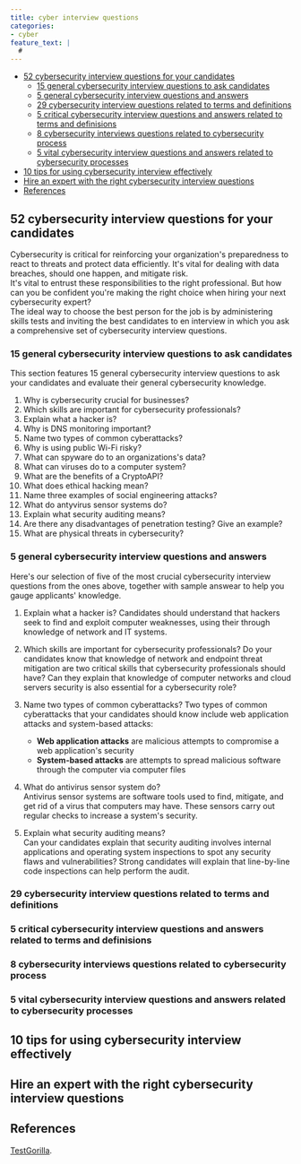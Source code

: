 ```yaml
---
title: cyber interview questions
categories:
- cyber
feature_text: |
  #
---
```

- [52 cybersecurity interview questions for your candidates](#52-cybersecurity-interview-questions-for-your-candidates)
  - [15 general cybersecurity interview questions to ask candidates](#15-general-cybersecurity-interview-questions-to-ask-candidates)
  - [5 general cybersecurity interview questions and answers](#5-general-cybersecurity-interview-questions-and-answers)
  - [29 cybersecurity interview questions related to terms and definitions](#29-cybersecurity-interview-questions-related-to-terms-and-definitions)
  - [5 critical cybersecurity interview questions and answers related to terms and definisions](#5-critical-cybersecurity-interview-questions-and-answers-related-to-terms-and-definisions)
  - [8 cybersecurity interviews questions related to cybersecurity process](#8-cybersecurity-interviews-questions-related-to-cybersecurity-process)
  - [5 vital cybersecurity interview questions and answers related to cybersecurity processes](#5-vital-cybersecurity-interview-questions-and-answers-related-to-cybersecurity-processes)
- [10 tips for using cybersecurity interview effectively](#10-tips-for-using-cybersecurity-interview-effectively)
- [Hire an expert with the right cybersecurity interview questions](#hire-an-expert-with-the-right-cybersecurity-interview-questions)
- [References](#references)

## 52 cybersecurity interview questions for your candidates

Cybersecurity is critical for reinforcing your organization's preparedness to react to threats and protect data efficiently. It's vital for dealing with data breaches, should one happen, and mitigate risk.  
It's vital to entrust these responsibilities to the right professional. But how can you be confident you're making the right choice when hiring your next cybersecurity expert?  
The ideal way to choose the best person for the job is by administering skills tests and inviting the best candidates to en interview in which you ask a comprehensive set of cybersecurity interview questions.

### 15 general cybersecurity interview questions to ask candidates  

This section features 15 general cybersecurity interview questions to ask your candidates and evaluate their general cybersecurity knowledge.  

1. Why is cybersecurity crucial for businesses?
2. Which skills are important for cybersecurity professionals?
3. Explain what a hacker is?
4. Why is DNS monitoring important?
5. Name two types of common cyberattacks?
6. Why is using public Wi-Fi risky?
7. What can spyware do to an organizations's data?
8. What can viruses do to a computer system?
9. What are the benefits of a CryptoAPI?
10. What does ethical hacking mean?
11. Name three examples of social engineering attacks?
12. What do antyvirus sensor systems do?
13. Explain what security auditing means?
14. Are there any disadvantages of penetration testing? Give an example?
15. What are physical threats in cybersecurity?

### 5 general cybersecurity interview questions and answers

Here's our selection of five of the most crucial cybersecurity interview questions from the ones above, together with sample answear to help you gauge applicants' knowledge.  

1. Explain what a hacker is?
Candidates should understand that hackers seek to find and exploit computer weaknesses, using their through knowledge of network and IT systems.

2. Which skills are important for cybersecurity professionals?
Do your candidates know that knowledge of network and endpoint threat mitigation are two critical skills that cybersecurity professionals should have? Can they explain that knowledge of computer networks and cloud servers security is also essential for a cybersecurity role?

3. Name two types of common cyberattacks?
Two types of common cyberattacks that your candidates should know include web application attacks and system-based attacks:

   - **Web application attacks** are malicious attempts to compromise a web application's security
   - **System-based attacks** are attempts to spread malicious software through the computer via computer files
  
4. What do antivirus sensor system do?  
Antivirus sensor systems are software tools used to find, mitigate, and get rid of a virus that computers may have. These sensors carry out regular checks to increase a system's security.  

5. Explain what security auditing means?  
Can your candidates explain that security auditing involves internal applications and operating system inspections to spot any security flaws and vulnerabilities? Strong candidates will explain that line-by-line code inspections can help perform the audit.

### 29 cybersecurity interview questions related to terms and definitions

### 5 critical cybersecurity interview questions and answers related to terms and definisions

### 8 cybersecurity interviews questions related to cybersecurity process

### 5 vital cybersecurity interview questions and answers related to cybersecurity processes

## 10 tips for using cybersecurity interview effectively

## Hire an expert with the right cybersecurity interview questions

## References

[TestGorilla](https://www.testgorilla.com/blog/cybersecurity-interview-questions/?utm_term=&utm_campaign=Performance_Max_AU_NZ&utm_source=adwords&utm_medium=ppc&hsa_acc=4932434860&hsa_cam=14324002500&hsa_grp=&hsa_ad=&hsa_src=x&hsa_tgt=&hsa_kw=&hsa_mt=&hsa_net=adwords&hsa_ver=3&gclid=CjwKCAiA9NGfBhBvEiwAq5vSy8ZJA2SWcqAcbOXeL77gRMJtnBpaY6tICSnk5Dgsw1JSIIba7Ur2ShoCuVwQAvD_BwE).
